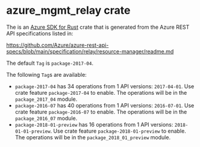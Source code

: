 # azure_mgmt_relay crate

The is an [Azure SDK for Rust](https://github.com/Azure/azure-sdk-for-rust) crate that is generated from the Azure REST API specifications listed in:

https://github.com/Azure/azure-rest-api-specs/blob/main/specification/relay/resource-manager/readme.md

The default `Tag` is `package-2017-04`.

The following `Tag`s are available:

- `package-2017-04` has 34 operations from 1 API versions: `2017-04-01`. Use crate feature `package-2017-04` to enable. The operations will be in the `package_2017_04` module.
- `package-2016-07` has 40 operations from 1 API versions: `2016-07-01`. Use crate feature `package-2016-07` to enable. The operations will be in the `package_2016_07` module.
- `package-2018-01-preview` has 16 operations from 1 API versions: `2018-01-01-preview`. Use crate feature `package-2018-01-preview` to enable. The operations will be in the `package_2018_01_preview` module.